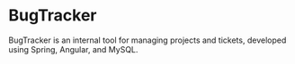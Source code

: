 # BugTracker
BugTracker is an internal tool for managing projects and tickets, developed using Spring, Angular, and MySQL. 
